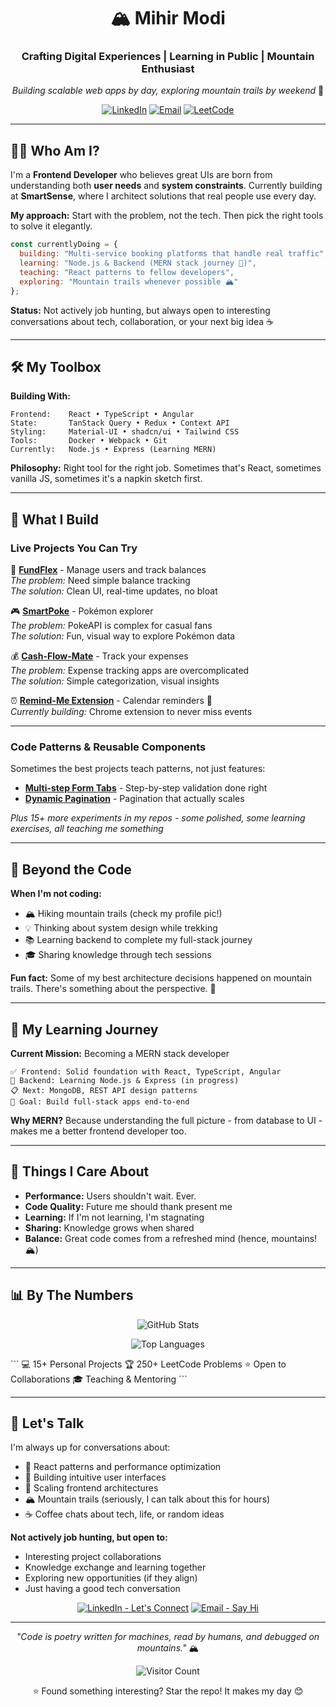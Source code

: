 <div align="center">

# 🏔️ Mihir Modi

### Crafting Digital Experiences | Learning in Public | Mountain Enthusiast

*Building scalable web apps by day, exploring mountain trails by weekend* 🌄

[![LinkedIn](https://img.shields.io/badge/-Let's_Connect-0077B5?style=flat&logo=linkedin&logoColor=white)](https://www.linkedin.com/in/mihirmodi14/)
[![Email](https://img.shields.io/badge/-Say_Hello-D14836?style=flat&logo=gmail&logoColor=white)](mailto:modimihir960@gmail.com)
[![LeetCode](https://img.shields.io/badge/-250+_Solved-FFA116?style=flat&logo=leetcode&logoColor=black)](https://leetcode.com/mihir_modi14)

</div>

---

## 👨‍💻 Who Am I?

I'm a **Frontend Developer** who believes great UIs are born from understanding both **user needs** and **system constraints**. Currently building at **SmartSense**, where I architect solutions that real people use every day.

**My approach:** Start with the problem, not the tech. Then pick the right tools to solve it elegantly.
```javascript
const currentlyDoing = {
  building: "Multi-service booking platforms that handle real traffic",
  learning: "Node.js & Backend (MERN stack journey 🚀)",
  teaching: "React patterns to fellow developers",
  exploring: "Mountain trails whenever possible 🏔️"
};
```

**Status:** Not actively job hunting, but always open to interesting conversations about tech, collaboration, or your next big idea ☕

---

## 🛠️ My Toolbox

**Building With:**
```
Frontend:    React • TypeScript • Angular
State:       TanStack Query • Redux • Context API  
Styling:     Material-UI • shadcn/ui • Tailwind CSS
Tools:       Docker • Webpack • Git
Currently:   Node.js • Express (Learning MERN)
```

**Philosophy:** Right tool for the right job. Sometimes that's React, sometimes vanilla JS, sometimes it's a napkin sketch first.

---

## 🎯 What I Build

### Live Projects You Can Try

🔗 **[FundFlex](https://fundflex.netlify.app/)** - Manage users and track balances  
*The problem:* Need simple balance tracking  
*The solution:* Clean UI, real-time updates, no bloat

🎮 **[SmartPoke](https://smartpoke.netlify.app/)** - Pokémon explorer  
*The problem:* PokeAPI is complex for casual fans  
*The solution:* Fun, visual way to explore Pokémon data

💰 **[Cash-Flow-Mate](https://cashflowmate.netlify.app/)** - Track your expenses  
*The problem:* Expense tracking apps are overcomplicated  
*The solution:* Simple categorization, visual insights

⏰ **[Remind-Me Extension](https://github.com/MihirModi14/Remind-Me-Extension)** - Calendar reminders 🚧  
*Currently building:* Chrome extension to never miss events

---

### Code Patterns & Reusable Components

Sometimes the best projects teach patterns, not just features:

- **[Multi-step Form Tabs](https://codesandbox.io/p/github/MihirModi14/vanilla-react-form-tabs)** - Step-by-step validation done right
- **[Dynamic Pagination](https://codesandbox.io/p/github/MihirModi14/vanilla-react-pagination)** - Pagination that actually scales

*Plus 15+ more experiments in my repos - some polished, some learning exercises, all teaching me something*

---

## 🧗 Beyond the Code

**When I'm not coding:**
- 🏔️ Hiking mountain trails (check my profile pic!)
- 💡 Thinking about system design while trekking
- 📚 Learning backend to complete my full-stack journey
- 🎓 Sharing knowledge through tech sessions

**Fun fact:** Some of my best architecture decisions happened on mountain trails. There's something about the perspective. 🌄

---

## 💭 My Learning Journey

**Current Mission:** Becoming a MERN stack developer
```
✅ Frontend: Solid foundation with React, TypeScript, Angular
🔄 Backend: Learning Node.js & Express (in progress)
📋 Next: MongoDB, REST API design patterns
🎯 Goal: Build full-stack apps end-to-end
```

**Why MERN?** Because understanding the full picture - from database to UI - makes me a better frontend developer too.

---

## 🌟 Things I Care About

- **Performance:** Users shouldn't wait. Ever.
- **Code Quality:** Future me should thank present me
- **Learning:** If I'm not learning, I'm stagnating
- **Sharing:** Knowledge grows when shared
- **Balance:** Great code comes from a refreshed mind (hence, mountains! 🏔️)

---

## 📊 By The Numbers

<div align="center">

![GitHub Stats](https://github-readme-stats.vercel.app/api?username=MihirModi14&show_icons=true&theme=tokyonight&hide_border=true&count_private=true)

![Top Languages](https://github-readme-stats.vercel.app/api/top-langs/?username=MihirModi14&layout=compact&theme=tokyonight&hide_border=true)

</div>
```
💻 15+ Personal Projects     🏆 250+ LeetCode Problems
⭐ Open to Collaborations   🎓 Teaching & Mentoring
```

---

## 💬 Let's Talk

I'm always up for conversations about:
- 🔧 React patterns and performance optimization
- 🎨 Building intuitive user interfaces
- 🚀 Scaling frontend architectures
- 🏔️ Mountain trails (seriously, I can talk about this for hours)
- ☕ Coffee chats about tech, life, or random ideas

**Not actively job hunting, but open to:**
- Interesting project collaborations
- Knowledge exchange and learning together
- Exploring new opportunities (if they align)
- Just having a good tech conversation

<div align="center">

[![LinkedIn - Let's Connect](https://img.shields.io/badge/LinkedIn-Connect-0077B5?style=for-the-badge&logo=linkedin)](https://www.linkedin.com/in/mihirmodi14/)
[![Email - Say Hi](https://img.shields.io/badge/Email-Say_Hi-D14836?style=for-the-badge&logo=gmail)](mailto:modimihir960@gmail.com)

---

*"Code is poetry written for machines, read by humans, and debugged on mountains."* 🏔️

![Visitor Count](https://komarev.com/ghpvc/?username=MihirModi14&color=blueviolet&style=flat-square&label=Curious+Visitors)

⭐ Found something interesting? Star the repo! It makes my day 😊

</div>
